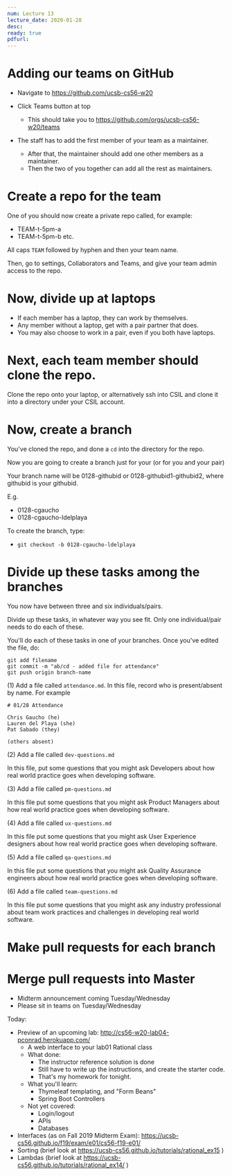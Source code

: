 ```yaml
---
num: Lecture 13
lecture_date: 2020-01-28
desc:
ready: true
pdfurl:
---
```


# Adding our teams on GitHub

* Navigate to <https://github.com/ucsb-cs56-w20>
* Click Teams button at top
   * This should take you to <https://github.com/orgs/ucsb-cs56-w20/teams>

* The staff has to add the first member of your team as a maintainer.
   * After that, the maintainer should add one other members as a maintainer.
   * Then the two of you together can add all the rest as maintainers.

# Create a repo for the team

One of you should now create a private repo called, for example:
* TEAM-t-5pm-a
* TEAM-t-5pm-b
etc.

All caps `TEAM` followed by hyphen and then your team name.

Then, go to settings, Collaborators and Teams, and give your team admin access to the repo.


# Now, divide up at laptops

* If each member has a laptop, they can work by themselves.
* Any member without a laptop, get with a pair partner that does.
* You may also choose to work in a pair, even if you both have laptops.

# Next, each team member should clone the repo.

Clone the repo onto your laptop, or alternatively ssh into CSIL and clone it into a directory under your CSIL account.

# Now, create a branch

You've cloned the repo, and done a `cd` into the directory for the repo.

Now you are going to create a branch just for your (or for you and your pair)

Your branch name will be 0128-githubid  or 0128-githubid1-githubid2, where githubid is your githubid.

E.g.

* 0128-cgaucho
* 0128-cgaucho-ldelplaya

To create the branch, type:

* `git checkout -b 0128-cgaucho-ldelplaya`

# Divide up these tasks among the branches

You now have between three and six individuals/pairs.

Divide up these tasks, in whatever way you see fit.   Only one individual/pair needs to do each of these.

You'll do each of these tasks in one of your branches.   Once you've edited the file, do:

```
git add filename
git commit -m "ab/cd - added file for attendance"
git push origin branch-name
```

(1) Add a file called `attendance.md`.  In this file, record who is present/absent by name.  For example

```
# 01/28 Attendance

Chris Gaucho (he)
Lauren del Playa (she)
Pat Sabado (they)

(others absent)

```

(2) Add a file called `dev-questions.md` 

In this file, put some questions that you might ask Developers about how real world practice goes when developing software.

(3) Add a file called `pm-questions.md` 

In this file put some questions that you might ask Product Managers about how real world practice goes when developing software.


(4) Add a file called `ux-questions.md` 

In this file put some questions that you might ask User Experience designers about how real world practice goes when developing software.


(5) Add a file called `qa-questions.md` 

In this file put some questions that you might ask Quality Assurance engineers about how real world practice goes when developing software.

(6) Add a file called `team-questions.md` 

In this file put some questions that you might ask any industry professional about team work practices and challenges in developing real world software.

# Make pull requests for each branch

# Merge pull requests into Master


* Midterm announcement coming Tuesday/Wednesday
* Please sit in teams on Tuesday/Wednesday

Today:

* Preview of an upcoming lab: <http://cs56-w20-lab04-pconrad.herokuapp.com/>
   * A web interface to your lab01 Rational class
   * What done:
      * The instructor reference solution is done
      * Still have to write up the instructions, and create the starter code.
      * That's my homework for tonight.
   * What you'll learn:
      * Thymeleaf templating, and "Form Beans"
      * Spring Boot Controllers
   * Not yet covered:
      * Login/logout
      * APIs 
      * Databases
* Interfaces (as on Fall 2019 Midterm Exam): <https://ucsb-cs56.github.io/f19/exam/e01/cs56-f19-e01/>
* Sorting (brief look at https://ucsb-cs56.github.io/tutorials/rational_ex15 )
* Lambdas (brief look at https://ucsb-cs56.github.io/tutorials/rational_ex14/ )
